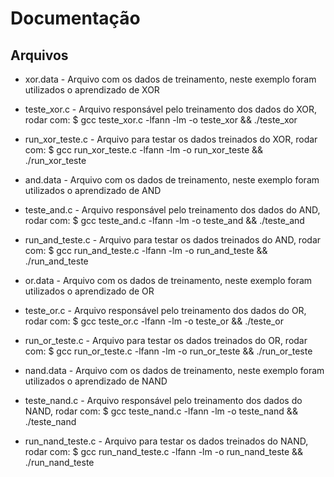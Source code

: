 # Documentação

## Arquivos
* xor.data - Arquivo com os dados de treinamento, neste exemplo foram utilizados o aprendizado de XOR
* teste_xor.c - Arquivo responsável pelo treinamento dos dados do XOR, rodar com:  $ gcc teste_xor.c -lfann -lm -o teste_xor && ./teste_xor
* run_xor_teste.c - Arquivo para testar os dados treinados do XOR, rodar com: $ gcc run_xor_teste.c -lfann -lm -o run_xor_teste && ./run_xor_teste

* and.data - Arquivo com os dados de treinamento, neste exemplo foram utilizados o aprendizado de AND
* teste_and.c - Arquivo responsável pelo treinamento dos dados do AND, rodar com:  $ gcc teste_and.c -lfann -lm -o teste_and && ./teste_and
* run_and_teste.c - Arquivo para testar os dados treinados do AND, rodar com: $ gcc run_and_teste.c -lfann -lm -o run_and_teste && ./run_and_teste

* or.data - Arquivo com os dados de treinamento, neste exemplo foram utilizados o aprendizado de OR
* teste_or.c - Arquivo responsável pelo treinamento dos dados do OR, rodar com:  $ gcc teste_or.c -lfann -lm -o teste_or && ./teste_or
* run_or_teste.c - Arquivo para testar os dados treinados do OR, rodar com: $ gcc run_or_teste.c -lfann -lm -o run_or_teste && ./run_or_teste

* nand.data - Arquivo com os dados de treinamento, neste exemplo foram utilizados o aprendizado de NAND
* teste_nand.c - Arquivo responsável pelo treinamento dos dados do NAND, rodar com:  $ gcc teste_nand.c -lfann -lm -o teste_nand && ./teste_nand
* run_nand_teste.c - Arquivo para testar os dados treinados do NAND, rodar com: $ gcc run_nand_teste.c -lfann -lm -o run_nand_teste && ./run_nand_teste